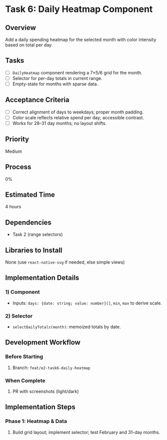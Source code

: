 # Task 6: Daily Heatmap Component

## Overview

Add a daily spending heatmap for the selected month with color intensity based on total per day.

## Tasks

- [ ] `DailyHeatmap` component rendering a 7×5/6 grid for the month.
- [ ] Selector for per-day totals in current range.
- [ ] Empty-state for months with sparse data.

## Acceptance Criteria

- [ ] Correct alignment of days to weekdays; proper month padding.
- [ ] Color scale reflects relative spend per day; accessible contrast.
- [ ] Works for 28–31 day months; no layout shifts.

## Priority

Medium

## Process

0%

## Estimated Time

4 hours

## Dependencies

- Task 2 (range selectors)

## Libraries to Install

None (use `react-native-svg` if needed, else simple views)

## Implementation Details

### 1) Component

- Inputs: `days: {date: string; value: number}[]`, `min`, `max` to derive scale.

### 2) Selector

- `selectDailyTotals(month)`: memoized totals by date.

## Development Workflow

### Before Starting
1. Branch: `feat/e2-task6-daily-heatmap`

### When Complete
1. PR with screenshots (light/dark)

## Implementation Steps

### Phase 1: Heatmap & Data
1. Build grid layout; implement selector; test February and 31-day months.
